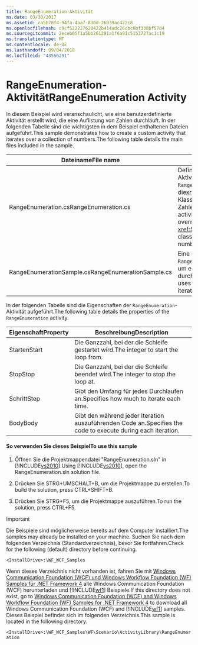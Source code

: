 ```yaml
---
title: RangeEnumeration-Aktivität
ms.date: 03/30/2017
ms.assetid: ca5b78f4-94fa-4aa7-830d-26039ac422c8
ms.openlocfilehash: c9cf522227620422b414adc26cbc0bf338bf57d4
ms.sourcegitcommit: 2eceb05f1a5bb261291a1f6a91c5153727ac1c19
ms.translationtype: MT
ms.contentlocale: de-DE
ms.lasthandoff: 09/04/2018
ms.locfileid: "43556291"
---
```

# <a name="rangeenumeration-activity"></a><span data-ttu-id="3a977-102">RangeEnumeration-Aktivität</span><span class="sxs-lookup"><span data-stu-id="3a977-102">RangeEnumeration Activity</span></span>
<span data-ttu-id="3a977-103">In diesem Beispiel wird veranschaulicht, wie eine benutzerdefinierte Aktivität erstellt wird, die eine Auflistung von Zahlen durchläuft. In der folgenden Tabelle sind die wichtigsten in dem Beispiel enthaltenen Dateien aufgeführt.</span><span class="sxs-lookup"><span data-stu-id="3a977-103">This sample demonstrates how to create a custom activity that iterates over a collection of numbers.The following table details the main files included in the sample.</span></span>  
  
|<span data-ttu-id="3a977-104">Dateiname</span><span class="sxs-lookup"><span data-stu-id="3a977-104">File name</span></span>|<span data-ttu-id="3a977-105">Beschreibung</span><span class="sxs-lookup"><span data-stu-id="3a977-105">Description</span></span>|  
|---------------|-----------------|  
|<span data-ttu-id="3a977-106">RangeEnumeration.cs</span><span class="sxs-lookup"><span data-stu-id="3a977-106">RangeEnumeration.cs</span></span>|<span data-ttu-id="3a977-107">Definiert eine benutzerdefinierte Aktivität mit dem Namen `RangeEnumeration`, die die<xref:System.Activities.NativeActivity>-Klasse überschreibt und eine Reihe von Zahlen durchläuft.</span><span class="sxs-lookup"><span data-stu-id="3a977-107">Defines a custom activity named `RangeEnumeration` that overrides the <xref:System.Activities.NativeActivity> class and loops through a series of numbers.</span></span>|  
|<span data-ttu-id="3a977-108">RangeEnumerationSample.cs</span><span class="sxs-lookup"><span data-stu-id="3a977-108">RangeEnumerationSample.cs</span></span>|<span data-ttu-id="3a977-109">Eine Clientanwendung, die die `RangeEnumeration`-Aktivität verwendet, um eine Auflistung von Zahlen zu durchlaufen.</span><span class="sxs-lookup"><span data-stu-id="3a977-109">A client application that uses the `RangeEnumeration` activity to iterate over a collection of numbers.</span></span>|  
  
 <span data-ttu-id="3a977-110">In der folgenden Tabelle sind die Eigenschaften der `RangeEnumeration`-Aktivität aufgeführt.</span><span class="sxs-lookup"><span data-stu-id="3a977-110">The following table details the properties of the `RangeEnumeration` activity.</span></span>  
  
|<span data-ttu-id="3a977-111">Eigenschaft</span><span class="sxs-lookup"><span data-stu-id="3a977-111">Property</span></span>|<span data-ttu-id="3a977-112">Beschreibung</span><span class="sxs-lookup"><span data-stu-id="3a977-112">Description</span></span>|  
|--------------|-----------------|  
|<span data-ttu-id="3a977-113">Starten</span><span class="sxs-lookup"><span data-stu-id="3a977-113">Start</span></span>|<span data-ttu-id="3a977-114">Die Ganzzahl, bei der die Schleife gestartet wird.</span><span class="sxs-lookup"><span data-stu-id="3a977-114">The integer to start the loop from.</span></span>|  
|<span data-ttu-id="3a977-115">Stop</span><span class="sxs-lookup"><span data-stu-id="3a977-115">Stop</span></span>|<span data-ttu-id="3a977-116">Die Ganzzahl, bei der die Schleife beendet wird.</span><span class="sxs-lookup"><span data-stu-id="3a977-116">The integer to stop the loop at.</span></span>|  
|<span data-ttu-id="3a977-117">Schritt</span><span class="sxs-lookup"><span data-stu-id="3a977-117">Step</span></span>|<span data-ttu-id="3a977-118">Gibt den Umfang für jedes Durchlaufen an.</span><span class="sxs-lookup"><span data-stu-id="3a977-118">Specifies how much to iterate each time.</span></span>|  
|<span data-ttu-id="3a977-119">Body</span><span class="sxs-lookup"><span data-stu-id="3a977-119">Body</span></span>|<span data-ttu-id="3a977-120">Gibt den während jeder Iteration auszuführenden Code an.</span><span class="sxs-lookup"><span data-stu-id="3a977-120">Specifies the code to execute during each iteration.</span></span>|  
  
#### <a name="to-use-this-sample"></a><span data-ttu-id="3a977-121">So verwenden Sie dieses Beispiel</span><span class="sxs-lookup"><span data-stu-id="3a977-121">To use this sample</span></span>  
  
1.  <span data-ttu-id="3a977-122">Öffnen Sie die Projektmappendatei "RangeEnumeration.sln" in [!INCLUDE[vs2010](../../../../includes/vs2010-md.md)].</span><span class="sxs-lookup"><span data-stu-id="3a977-122">Using [!INCLUDE[vs2010](../../../../includes/vs2010-md.md)], open the RangeEnumeration.sln solution file.</span></span>  
  
2.  <span data-ttu-id="3a977-123">Drücken Sie STRG+UMSCHALT+B, um die Projektmappe zu erstellen.</span><span class="sxs-lookup"><span data-stu-id="3a977-123">To build the solution, press CTRL+SHIFT+B.</span></span>  
  
3.  <span data-ttu-id="3a977-124">Drücken Sie STRG+F5, um die Projektmappe auszuführen.</span><span class="sxs-lookup"><span data-stu-id="3a977-124">To run the solution, press CTRL+F5.</span></span>  
  
> [!IMPORTANT]
>  <span data-ttu-id="3a977-125">Die Beispiele sind möglicherweise bereits auf dem Computer installiert.</span><span class="sxs-lookup"><span data-stu-id="3a977-125">The samples may already be installed on your machine.</span></span> <span data-ttu-id="3a977-126">Suchen Sie nach dem folgenden Verzeichnis (Standardverzeichnis), bevor Sie fortfahren.</span><span class="sxs-lookup"><span data-stu-id="3a977-126">Check for the following (default) directory before continuing.</span></span>  
>   
>  `<InstallDrive>:\WF_WCF_Samples`  
>   
>  <span data-ttu-id="3a977-127">Wenn dieses Verzeichnis nicht vorhanden ist, fahren Sie mit [Windows Communication Foundation (WCF) und Windows Workflow Foundation (WF) Samples für .NET Framework 4](https://go.microsoft.com/fwlink/?LinkId=150780) alle Windows Communication Foundation (WCF) herunterladen und [!INCLUDE[wf1](../../../../includes/wf1-md.md)] Beispiele.</span><span class="sxs-lookup"><span data-stu-id="3a977-127">If this directory does not exist, go to [Windows Communication Foundation (WCF) and Windows Workflow Foundation (WF) Samples for .NET Framework 4](https://go.microsoft.com/fwlink/?LinkId=150780) to download all Windows Communication Foundation (WCF) and [!INCLUDE[wf1](../../../../includes/wf1-md.md)] samples.</span></span> <span data-ttu-id="3a977-128">Dieses Beispiel befindet sich im folgenden Verzeichnis.</span><span class="sxs-lookup"><span data-stu-id="3a977-128">This sample is located in the following directory.</span></span>  
>   
>  `<InstallDrive>:\WF_WCF_Samples\WF\Scenario\ActivityLibrary\RangeEnumeration`